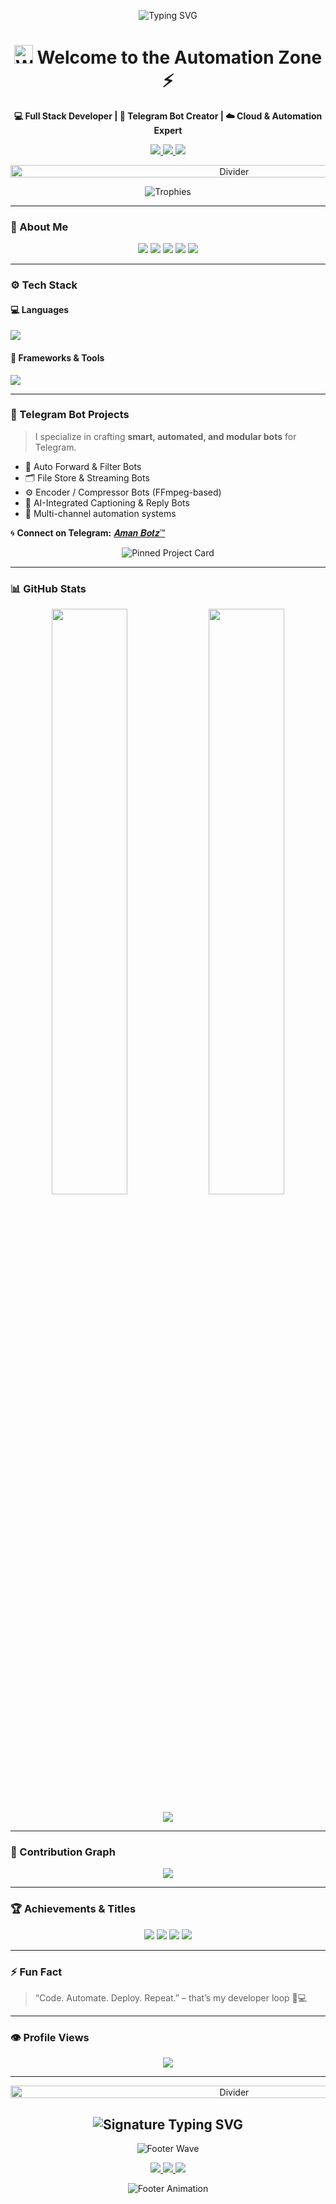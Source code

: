 <!-- 🌌 GitHub Profile | Aman Chaudhary | AmanBotz™ -->
<!-- Designed by ChatGPT (Enhanced Cinematic Edition) -->

<!-- 🧠 HERO SECTION -->
<p align="center">
  <img src="https://readme-typing-svg.herokuapp.com?font=Fira+Code&pause=1000&center=true&vCenter=true&width=600&lines=Crafting+Code.+Automating+Worlds.+Building+the+Future.;Hey+There!+I'm+Aman+Chaudhary+(#The Only 1)+👋;Full+Stack+Developer+💻;Telegram+Bot+Engineer+🤖;Automation+%7C+AI+%7C+Cloud+☁️;Learning+%26+Building+Every+Day+🚀" 
  alt="Typing SVG" />
</p>

<h1 align="center">
  <img src="https://media.giphy.com/media/hvRJCLFzjrwpXMiLwL/giphy.gif" width="30px" height="30px" alt="Waving Hand" />
  Welcome to the Automation Zone ⚡
</h1>

<p align="center">
  <b>💻 Full Stack Developer | 🤖 Telegram Bot Creator | ☁️ Cloud & Automation Expert</b>
</p>

<p align="center">
  <a href="https://github.com/theamanchaudhary">
    <img src="https://img.shields.io/github/followers/theamanchaudhary?label=FOLLOWERS&style=for-the-badge&color=00E6FE&logo=github" />
  </a>
  <a href="https://t.me/amanbotz">
    <img src="https://img.shields.io/badge/Telegram-%40amanbotz-00BFFF?logo=telegram&style=for-the-badge" />
  </a>
  <a href="mailto:don't.mail.@gmail.com">
    <img src="https://img.shields.io/badge/Email-don't.mail.%40gmail.com-FF4444?logo=gmail&style=for-the-badge" />
  </a>
</p>

<p align="center">
  <img src="https://user-images.githubusercontent.com/73097560/115834477-dbab4500-a447-11eb-908a-139a6edaec5c.gif" width="700" height="20" alt="Divider" />
</p>

<p align="center">
  <img src="https://github-profile-trophy.vercel.app/?username=theamanchaudhary&theme=darkhub&no-frame=true&margin-w=10&no-bg=true&title=Stars,Followers,Commits,Repositories" alt="Trophies" />
</p>

---

### 🧠 About Me

<p align="center">
  <img src="https://img.shields.io/badge/Passionate_About-Automation_%7C_AI-16A085?style=for-the-badge&logo=openai&logoColor=white" />
  <img src="https://img.shields.io/badge/Telegram_Bots-Serving_Users-3498DB?style=for-the-badge&logo=telegram&logoColor=white" />
  <img src="https://img.shields.io/badge/Skilled_In-Python_%7C_Node.js-FF8C00?style=for-the-badge&logo=python&logoColor=white" />
  <img src="https://img.shields.io/badge/Deployment-VPS_%7C_Heroku-8A2BE2?style=for-the-badge&logo=docker&logoColor=white" />
  <img src="https://img.shields.io/badge/Goal-High_Performance_Projects-FFD700?style=for-the-badge" />
</p>

---

### ⚙️ Tech Stack

#### 💻 Languages
<p align="left">
  <img src="https://skillicons.dev/icons?i=python,js,typescript,php,html,css,bash" />
</p>

#### 🧰 Frameworks & Tools
<p align="left">
  <img src="https://skillicons.dev/icons?i=nodejs,express,flask,react,mysql,mongodb,sqlite,docker,git,github,vscode,heroku" />
</p>

---

### 🤖 Telegram Bot Projects

> I specialize in crafting **smart, automated, and modular bots** for Telegram.

- 🔁 Auto Forward & Filter Bots  
- 🗂️ File Store & Streaming Bots  
- ⚙️ Encoder / Compressor Bots (FFmpeg-based)  
- 🧠 AI-Integrated Captioning & Reply Bots  
- 🚀 Multi-channel automation systems  

🌀 **Connect on Telegram:** [𝑨𝒎𝒂𝒏 𝑩𝒐𝒕𝒛™](https://t.me/amanbotz)

<p align="center">
  <img src="https://github-readme-stats.vercel.app/api/pin/?username=theamanchaudhary&repo=channelpostfilter&theme=tokyonight&hide_border=true&title_color=00F7FF&line_height=20" alt="Pinned Project Card" />
</p>

---

### 📊 GitHub Stats

<p align="center">
  <img width="49%" src="https://github-readme-stats.vercel.app/api?username=theamanchaudhary&show_icons=true&theme=tokyonight&hide_border=true&custom_title=CODE%20STATS" />
  <img width="49%" src="https://github-readme-streak-stats.herokuapp.com?user=theamanchaudhary&theme=tokyonight&hide_border=true&custom_title=CONTRIBUTION%20STREAK" />
</p>

<p align="center">
  <img src="https://github-readme-stats.vercel.app/api/top-langs/?username=theamanchaudhary&layout=compact&theme=tokyonight&hide_border=true&custom_title=MOST%20USED%20LANGUAGES" />
</p>

---

### 🌱 Contribution Graph

<p align="center">
  <img src="https://github-readme-activity-graph.vercel.app/graph?username=theamanchaudhary&bg_color=0d1117&color=00e6fe&line=00e6fe&point=ffffff&hide_border=true" />
</p>

---

### 🏆 Achievements & Titles

<p align="center">
  <img src="https://custom-icon-badges.demolab.com/badge/FULL_STACK-DEVELOPER-306998?style=for-the-badge&logo=react&logoColor=2088FF" />
  <img src="https://custom-icon-badges.demolab.com/badge/TELEGRAM_BOTS-MASTER-0088CC?style=for-the-badge&logo=telegram&logoColor=white" />
  <img src="https://custom-icon-badges.demolab.com/badge/AUTOMATION-EXPERT-FF4500?style=for-the-badge&logo=docker&logoColor=white" />
  <img src="https://custom-icon-badges.demolab.com/badge/CLOUD_WORKFLOWS-SCALABLE-0099D8?style=for-the-badge&logo=heroku&logoColor=white" />
</p>

---

### ⚡ Fun Fact

> “Code. Automate. Deploy. Repeat.” – that’s my developer loop 🧠💻

---

### 👁️ Profile Views

<p align="center">
  <img src="https://api.visitorbadge.io/api/visitors?path=theamanchaudhary%2Ftheamanchaudhary&countColor=%23FF0000&style=flat-square&labelColor=%230D1117" />
</p>

---

<!-- 💫 SIGNATURE FOOTER -->
<p align="center">
  <img src="https://user-images.githubusercontent.com/73097560/115834477-dbab4500-a447-11eb-908a-139a6edaec5c.gif" width="700" height="20" alt="Divider" />
</p>

<h2 align="center">
  <img src="https://readme-typing-svg.herokuapp.com?font=Orbitron&size=28&pause=1000&color=00F7FF&center=true&vCenter=true&width=500&lines=⚙️+AmanBotz™;Automation+Redefined.;CCode.+Automate.+Deploy.+Repeat.💻" alt="Signature Typing SVG" />
</h2>

<p align="center">
  <img src="https://capsule-render.vercel.app/api?type=waving&color=00F7FF&height=120&section=footer&text=⚡%20AMAN%20CHAUDHARY%20⚡&fontSize=35&fontColor=0d1117&animation=twinkling&fontAlignY=40" alt="Footer Wave"/>
</p>

<p align="center">
  <a href="https://t.me/amanbotz" target="_blank">
    <img src="https://img.shields.io/badge/Telegram-%40amanbotz-00BFFF?style=for-the-badge&logo=telegram&logoColor=white" />
  </a>
  <a href="https://github.com/theamanchaudhary" target="_blank">
    <img src="https://img.shields.io/badge/GitHub-theamanchaudhary-000000?style=for-the-badge&logo=github" />
  </a>
  <a href="mailto:don't.mail.@gmail.com">
    <img src="https://img.shields.io/badge/Email-don't.mail.%40gmail.com-FF4444?style=for-the-badge&logo=gmail&logoColor=white" />
  </a>
</p>

<p align="center">
  <img src="https://readme-typing-svg.herokuapp.com?font=Fira+Code&size=14&pause=1000&color=FFFFFF&center=true&vCenter=true&width=500&lines=Made+with+❤️+by+Aman+Chaudhary;Thanks+for+visiting!+Come+back+soon+🚀" alt="Footer Animation" />
</p>

